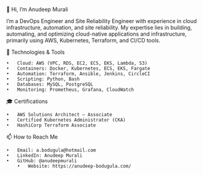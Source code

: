 👋 Hi, I’m Anudeep Murali

I’m a DevOps Engineer and Site Reliability Engineer with experience in cloud infrastructure, automation, and site reliability. My expertise lies in building, automating, and optimizing cloud-native applications and infrastructure, primarily using AWS, Kubernetes, Terraform, and CI/CD tools.

🔧 Technologies & Tools

	•	Cloud: AWS (VPC, RDS, EC2, ECS, EKS, Lambda, S3)
	•	Containers: Docker, Kubernetes, ECS, EKS, Fargate
	•	Automation: Terraform, Ansible, Jenkins, CircleCI
	•	Scripting: Python, Bash
	•	Databases: MySQL, PostgreSQL
	•	Monitoring: Prometheus, Grafana, CloudWatch

🎓 Certifications

	•	AWS Solutions Architect – Associate
	•	Certified Kubernetes Administrator (CKA)
	•	HashiCorp Terraform Associate



📫 How to Reach Me

	•	Email: a.bodugula@hotmail.com
	•	LinkedIn: Anudeep Murali
	•	GitHub: @anudeepmurali
        •	Website: https://anudeep-bodugula.com/
